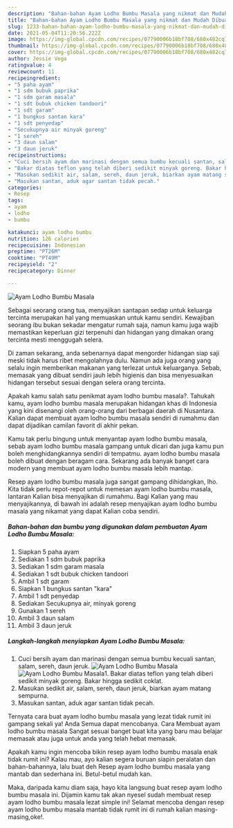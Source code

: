 ```yaml
---
description: "Bahan-bahan Ayam Lodho Bumbu Masala yang nikmat dan Mudah Dibuat"
title: "Bahan-bahan Ayam Lodho Bumbu Masala yang nikmat dan Mudah Dibuat"
slug: 1233-bahan-bahan-ayam-lodho-bumbu-masala-yang-nikmat-dan-mudah-dibuat
date: 2021-05-04T11:20:56.222Z
image: https://img-global.cpcdn.com/recipes/07790006b18bf708/680x482cq70/ayam-lodho-bumbu-masala-foto-resep-utama.jpg
thumbnail: https://img-global.cpcdn.com/recipes/07790006b18bf708/680x482cq70/ayam-lodho-bumbu-masala-foto-resep-utama.jpg
cover: https://img-global.cpcdn.com/recipes/07790006b18bf708/680x482cq70/ayam-lodho-bumbu-masala-foto-resep-utama.jpg
author: Jessie Vega
ratingvalue: 4
reviewcount: 11
recipeingredient:
- "5 paha ayam"
- "1 sdm bubuk paprika"
- "1 sdm garam masala"
- "1 sdt bubuk chicken tandoori"
- "1 sdt garam"
- "1 bungkus santan kara"
- "1 sdt penyedap"
- "Secukupnya air minyak goreng"
- "1 sereh"
- "3 daun salam"
- "3 daun jeruk"
recipeinstructions:
- "Cuci bersih ayam dan marinasi dengan semua bumbu kecuali santan, salam, sereh, daun jeruk."
- "Bakar diatas teflon yang telah diberi sedikit minyak goreng. Bakar hingga sedikit coklat."
- "Masukan sedikit air, salam, sereh, daun jeruk, biarkan ayam matang sempurna."
- "Masukan santan, aduk agar santan tidak pecah."
categories:
- Resep
tags:
- ayam
- lodho
- bumbu

katakunci: ayam lodho bumbu 
nutrition: 126 calories
recipecuisine: Indonesian
preptime: "PT26M"
cooktime: "PT49M"
recipeyield: "2"
recipecategory: Dinner

---
```



![Ayam Lodho Bumbu Masala](https://img-global.cpcdn.com/recipes/07790006b18bf708/680x482cq70/ayam-lodho-bumbu-masala-foto-resep-utama.jpg)

Sebagai seorang orang tua, menyajikan santapan sedap untuk keluarga tercinta merupakan hal yang memuaskan untuk kamu sendiri. Kewajiban seorang ibu bukan sekadar mengatur rumah saja, namun kamu juga wajib memastikan keperluan gizi terpenuhi dan hidangan yang dimakan orang tercinta mesti menggugah selera.

Di zaman  sekarang, anda sebenarnya dapat mengorder hidangan siap saji meski tidak harus ribet mengolahnya dulu. Namun ada juga orang yang selalu ingin memberikan makanan yang terlezat untuk keluarganya. Sebab, memasak yang dibuat sendiri jauh lebih higienis dan bisa menyesuaikan hidangan tersebut sesuai dengan selera orang tercinta. 



Apakah kamu salah satu penikmat ayam lodho bumbu masala?. Tahukah kamu, ayam lodho bumbu masala merupakan hidangan khas di Indonesia yang kini disenangi oleh orang-orang dari berbagai daerah di Nusantara. Kalian dapat membuat ayam lodho bumbu masala sendiri di rumahmu dan dapat dijadikan camilan favorit di akhir pekan.

Kamu tak perlu bingung untuk menyantap ayam lodho bumbu masala, sebab ayam lodho bumbu masala gampang untuk dicari dan juga kamu pun boleh menghidangkannya sendiri di tempatmu. ayam lodho bumbu masala boleh dibuat dengan beragam cara. Sekarang ada banyak banget cara modern yang membuat ayam lodho bumbu masala lebih mantap.

Resep ayam lodho bumbu masala juga sangat gampang dihidangkan, lho. Kita tidak perlu repot-repot untuk memesan ayam lodho bumbu masala, lantaran Kalian bisa menyajikan di rumahmu. Bagi Kalian yang mau menyajikannya, di bawah ini adalah resep menyajikan ayam lodho bumbu masala yang nikamat yang dapat Kalian coba sendiri.

<!--inarticleads1-->

##### Bahan-bahan dan bumbu yang digunakan dalam pembuatan Ayam Lodho Bumbu Masala:

1. Siapkan 5 paha ayam
1. Sediakan 1 sdm bubuk paprika
1. Sediakan 1 sdm garam masala
1. Sediakan 1 sdt bubuk chicken tandoori
1. Ambil 1 sdt garam
1. Siapkan 1 bungkus santan &#34;kara&#34;
1. Ambil 1 sdt penyedap
1. Sediakan Secukupnya air, minyak goreng
1. Gunakan 1 sereh
1. Ambil 3 daun salam
1. Ambil 3 daun jeruk




<!--inarticleads2-->

##### Langkah-langkah menyiapkan Ayam Lodho Bumbu Masala:

1. Cuci bersih ayam dan marinasi dengan semua bumbu kecuali santan, salam, sereh, daun jeruk.
<img src="https://img-global.cpcdn.com/steps/b8b371990c3fbc93/160x128cq70/ayam-lodho-bumbu-masala-langkah-memasak-1-foto.jpg" alt="Ayam Lodho Bumbu Masala"><img src="https://img-global.cpcdn.com/steps/8ccb456b3c152663/160x128cq70/ayam-lodho-bumbu-masala-langkah-memasak-1-foto.jpg" alt="Ayam Lodho Bumbu Masala">1. Bakar diatas teflon yang telah diberi sedikit minyak goreng. Bakar hingga sedikit coklat.
1. Masukan sedikit air, salam, sereh, daun jeruk, biarkan ayam matang sempurna.
1. Masukan santan, aduk agar santan tidak pecah.




Ternyata cara buat ayam lodho bumbu masala yang lezat tidak rumit ini gampang sekali ya! Anda Semua dapat mencobanya. Cara Membuat ayam lodho bumbu masala Sangat sesuai banget buat kita yang baru mau belajar memasak atau juga untuk anda yang telah hebat memasak.

Apakah kamu ingin mencoba bikin resep ayam lodho bumbu masala enak tidak rumit ini? Kalau mau, ayo kalian segera buruan siapin peralatan dan bahan-bahannya, lalu buat deh Resep ayam lodho bumbu masala yang mantab dan sederhana ini. Betul-betul mudah kan. 

Maka, daripada kamu diam saja, hayo kita langsung buat resep ayam lodho bumbu masala ini. Dijamin kamu tak akan nyesel sudah membuat resep ayam lodho bumbu masala lezat simple ini! Selamat mencoba dengan resep ayam lodho bumbu masala mantab tidak rumit ini di rumah kalian masing-masing,oke!.

